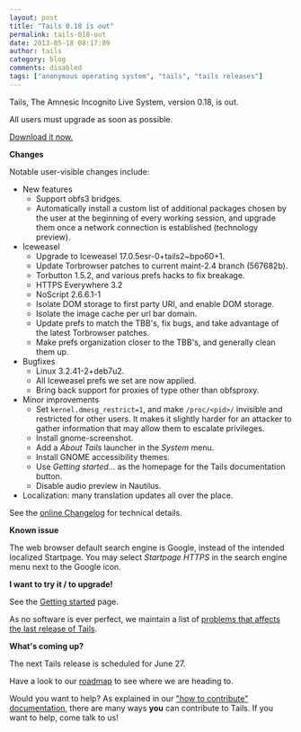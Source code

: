 ```yaml
---
layout: post
title: "Tails 0.18 is out"
permalink: tails-018-out
date: 2013-05-18 08:17:09
author: tails
category: blog
comments: disabled
tags: ["anonymous operating system", "tails", "tails releases"]
---
```


Tails, The Amnesic Incognito Live System, version 0.18, is out.

All users must upgrade as soon as possible.

[Download it now.](https://tails.boum.org/download/)

**Changes**

Notable user-visible changes include:

-   New features
    -   Support obfs3 bridges.
    -   Automatically install a custom list of additional packages chosen by the user at the beginning of every working session, and upgrade them once a network connection is established (technology preview).
-   Iceweasel
    -   Upgrade to Iceweasel 17.0.5esr-0+tails2\~bpo60+1.
    -   Update Torbrowser patches to current maint-2.4 branch (567682b).
    -   Torbutton 1.5.2, and various prefs hacks to fix breakage.
    -   HTTPS Everywhere 3.2
    -   NoScript 2.6.6.1-1
    -   Isolate DOM storage to first party URI, and enable DOM storage.
    -   Isolate the image cache per url bar domain.
    -   Update prefs to match the TBB's, fix bugs, and take advantage of the latest Torbrowser patches.
    -   Make prefs organization closer to the TBB's, and generally clean them up.
-   Bugfixes
    -   Linux 3.2.41-2+deb7u2.
    -   All Iceweasel prefs we set are now applied.
    -   Bring back support for proxies of type other than obfsproxy.
-   Minor improvements
    -   Set `kernel.dmesg_restrict=1`, and make `/proc/<pid>/` invisible and restricted for other users. It makes it slightly harder for an attacker to gather information that may allow them to escalate privileges.
    -   Install gnome-screenshot.
    -   Add a *About Tails* launcher in the *System* menu.
    -   Install GNOME accessibility themes.
    -   Use *Getting started...* as the homepage for the Tails documentation button.
    -   Disable audio preview in Nautilus.
-   Localization: many translation updates all over the place.

See the [online Changelog](http://git.immerda.ch/?p=amnesia.git;a=blob_plain;f=debian/changelog;hb=refs/tags/0.18) for technical details.

**Known issue**

The web browser default search engine is Google, instead of the intended localized Startpage. You may select *Startpage HTTPS* in the search engine menu next to the Google icon.

**I want to try it / to upgrade!**

See the [Getting started](https://tails.boum.org/getting_started/) page.

As no software is ever perfect, we maintain a list of [problems that affects the last release of Tails](https://tails.boum.org/support/known_issues/).

**What's coming up?**

The next Tails release is scheduled for June 27.

Have a look to our [roadmap](https://tails.boum.org/contribute/roadmap/) to see where we are heading to.

Would you want to help? As explained in our ["how to contribute" documentation](https://tails.boum.org/contribute/), there are many ways **you** can contribute to Tails. If you want to help, come talk to us!
